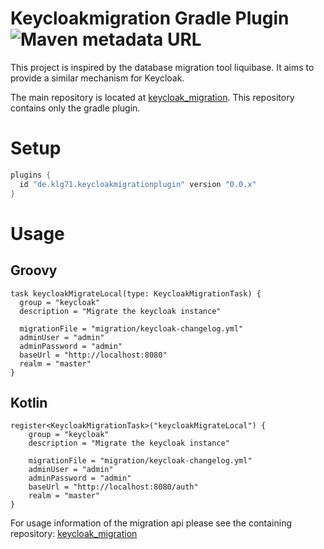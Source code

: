 # Keycloakmigration Gradle Plugin ![Maven metadata URL](https://img.shields.io/maven-metadata/v/https/plugins.gradle.org/m2/de/klg71/keycloakmigrationplugin/maven-metadata.xml.svg?label=gradle)
This project is inspired by the database migration tool liquibase.
It aims to provide a similar mechanism for Keycloak.


The main repository is located at [keycloak_migration](https://github.com/klg71/keycloakmigration). This repository contains only the gradle plugin.

# Setup

```gradle
plugins {
  id "de.klg71.keycloakmigrationplugin" version "0.0.x"
}
```

# Usage
## Groovy

    task keycloakMigrateLocal(type: KeycloakMigrationTask) {
      group = "keycloak"
      description = "Migrate the keycloak instance"

      migrationFile = "migration/keycloak-changelog.yml"
      adminUser = "admin"
      adminPassword = "admin"
      baseUrl = "http://localhost:8080"
      realm = "master"
    }

## Kotlin

    register<KeycloakMigrationTask>("keycloakMigrateLocal") {
        group = "keycloak"
        description = "Migrate the keycloak instance"

        migrationFile = "migration/keycloak-changelog.yml"
        adminUser = "admin"
        adminPassword = "admin"
        baseUrl = "http://localhost:8080/auth"
        realm = "master"
    }
    
For usage information of the migration api please see the containing repository:  [keycloak_migration](https://github.com/klg71/keycloakmigration)

